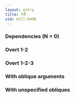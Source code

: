 ```yaml
---
layout: entry
title: མཆི་
vid: Hill:0498
---
```

### Dependencies (N = 0)


### Overt 1-2


### Overt 1-2-3


### With oblique arguments


### With unspecified obliques
